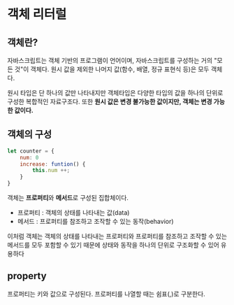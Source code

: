# 객체 리터럴

## 객체란?

자바스크립트는 객체 기반의 프로그램이 언어이며, 자바스크립트를 구성하는 거의 "모든 것"이 객체다. 원시 값을 제외한 나머지 값(함수, 배열, 정규 표현식 등)은 모두 객체다.

원시 타입은 단 하나의 값만 나타내지만 객체타입은 다양한 타입의 값을 하나의 단위로 구성한 복합적인 자료구조다. 또한 **원시 값은 변경 불가능한 값이지만, 객체는 변경 가능한 값이다.**

## 객체의 구성

```js
let counter = {
    num: 0
    increase: funtion() {
        this.num ++;
    }
}
```

객체는 **프로퍼티**와 **메서드**로 구성된 집합체이다.

- 프로퍼티 : 객체의 상태를 나타내는 값(data)
- 메서드 : 프로퍼티를 참조하고 조작할 수 있는 동작(behavior)

이처럼 객체는 객체의 상태를 나타내는 프로퍼티와 프로퍼티를 참조하고 조작할 수 있는 메서드를 모두 포함할 수 있기 때문에 상태와 동작을 하나의 단위로 구조화할 수 있어 유용하다

## property

프로퍼티는 키와 값으로 구성된다.
프로퍼티를 나열할 때는 쉼표(,)로 구분한다.
